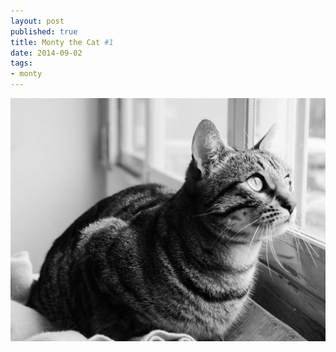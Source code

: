 ```yaml
---
layout: post
published: true
title: Monty the Cat #1
date: 2014-09-02
tags:
- monty
---
```

<img class="img-responsive" src="/assets/140902/montythecat.jpg" alt="Monty the Cat #1" alt="Monty" />

